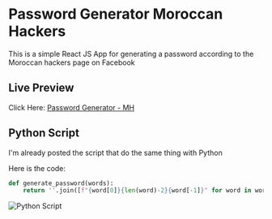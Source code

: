 # Password Generator Moroccan Hackers

This is a simple React JS App for generating a password according to the Moroccan hackers page on Facebook

## Live Preview

Click Here: [Password Generator - MH]()


## Python Script

I'm already posted the script that do the same thing with Python

Here is the code:

```python
def generate_password(words):
    return ''.join([f"{word[0]}{len(word)-2}{word[-1]}" for word in words.split()])
```
![Python Script](https://scontent.frak1-1.fna.fbcdn.net/v/t1.6435-9/165797701_3602202423224552_5761818698874899144_n.jpg?_nc_cat=105&ccb=1-3&_nc_sid=dbeb18&_nc_ohc=sM_QHlT6EJUAX89jMNk&_nc_ht=scontent.frak1-1.fna&oh=d89323788d98e90b603cf0a59853df07&oe=60968F51)

